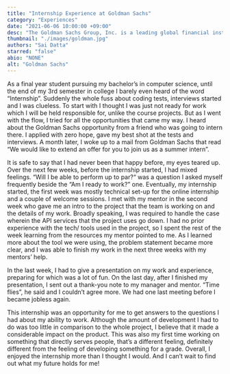 ```yaml
---
title: "Internship Experience at Goldman Sachs"
category: "Experiences"
date: "2021-06-06 10:00:00 +09:00"
desc: "The Goldman Sachs Group, Inc. is a leading global financial institution that delivers a broad range of financial services. Explore the journey of interning at Goldman Sachs with Sai Datta."
thumbnail: "./images/goldman.jpg"
authors: "Sai Datta"
starred: "false"
abio: "NONE"
alt: "Goldman Sachs"
---
```

As a final year student pursuing my bachelor’s in computer science, until the end of my 3rd semester in college I barely even heard of the word “Internship”. Suddenly the whole fuss about coding tests, interviews started and I was clueless. To start with I thought I was just not ready for work which I will be held responsible for, unlike the course projects. But as I went with the flow, I tried for all the opportunities that came my way. I heard about the Goldman Sachs opportunity from a friend who was going to intern there. I applied with zero hope, gave my best shot at the tests and interviews. A month later, I woke up to a mail from Goldman Sachs that read “We would like to extend an offer for you to join us as a summer intern”.

It is safe to say that I had never been that happy before, my eyes teared up. Over the next few weeks, before the internship started, I had mixed feelings. “Will I be able to perform up to par?“ was a question I asked myself frequently beside the “Am I ready to work?” one. Eventually, my internship started, the first week was mostly technical set-up for the online internship and a couple of welcome sessions. I met with my mentor in the second week who gave me an intro to the project that the team is working on and the details of my work. Broadly speaking, I was required to handle the case wherein the API services that the project uses go down. I had no prior experience with the tech/ tools used in the project, so I spent the rest of the week learning from the resources my mentor pointed to me. As I learned more about the tool we were using, the problem statement became more clear, and I was able to finish my work in the next three weeks with my mentors’ help.

In the last week, I had to give a presentation on my work and experience, preparing for which was a lot of fun. On the last day, after I finished my presentation, I sent out a thank-you note to my manager and mentor. “Time flies”, he said and I couldn’t agree more. We had one last meeting before I became jobless again.

This internship was an opportunity for me to get answers to the questions I had about my ability to work. Although the amount of development I had to do was too little in comparison to the whole project, I believe that it made a considerable impact on the product. This was also my first time working on something that directly serves people, that’s a different feeling, definitely different from the feeling of developing something for a grade. Overall, I enjoyed the internship more than I thought I would. And I can’t wait to find out what my future holds for me!
